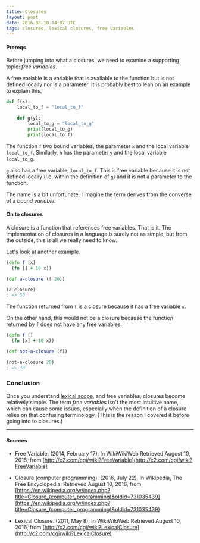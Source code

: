 ```yaml
---
title: Closures
layout: post
date: 2016-08-10 14:07 UTC
tags: closures, lexical closures, free variables
---
```



#### Prereqs

Before jumping into what a closures, we need to examine a supporting topic: _free variables_.

A free variable is a variable that is available to the function but is not defined locally nor is a parameter. It is probably best to lean on an example to explain this.


```python
def f(x):
    local_to_f = "local_to_f"

    def g(y):
        local_to_g = "local_to_g"
        print(local_to_g)
        print(local_to_f)
```

The function `f` two bound variables, the parameter `x` and the local variable `local_to_f`. Similarly, `h` has the parameter `y` and the local variable `local_to_g`.

`g` also has a free variable, `local_to_f`. This is free variable because it is not defined locally (i.e. within the definition of `g`) and it is not a parameter to the function.

The name is a bit unfortunate. I imagine the term derives from the converse of a _bound variable_.


#### On to closures

A closure is a function that references free variables. That is it. The implementation of closures in a language is surely not as simple, but from the outside, this is all we really need to know.

Let's look at another example.

```clojure
(defn f [x]
  (fn [] + 10 x))

(def a-closure (f 20))

(a-closure)
; => 30
```

The function returned from `f` is a closure because it has a free variable `x`.

On the other hand, this would not be a closure because the function returned by `f` does not have any free variables.

```clojure
(defn f []
  (fn [x] + 10 x))

(def not-a-closure (f))

(not-a-closure 20)
; => 30
```

### Conclusion

Once you understand [lexical scope](/2016/08/09/lexical-scope-dynamic-scope/), and free variables, closures become relatively simple. The term _free variables_ isn't the most intuitive name, which can cause some issues, especially when the definition of a closure relies on that confusing terminology. (This is the reason I covered it before going into to closures.)


---

#### Sources

* Free Variable. (2014, February 17). In WikiWikiWeb Retrieved August 10, 2016, from [http://c2.com/cgi/wiki?FreeVariable](http://c2.com/cgi/wiki?FreeVariable)

* Closure (computer programming). (2016, July 22). In Wikipedia, The Free Encyclopedia. Retrieved August 10, 2016, from [https://en.wikipedia.org/w/index.php?title=Closure_(computer_programming)&oldid=731035439](https://en.wikipedia.org/w/index.php?title=Closure_(computer_programming)&oldid=731035439)

* Lexical Closure. (2011, May 8). In WikiWikiWeb Retrieved August 10, 2016, from [http://c2.com/cgi/wiki?LexicalClosure](http://c2.com/cgi/wiki?LexicalClosure)

